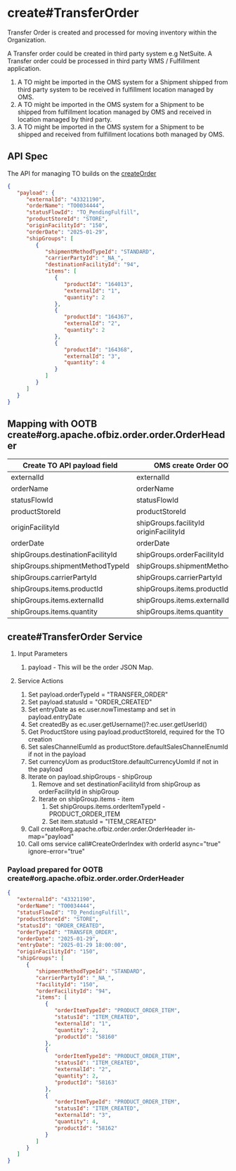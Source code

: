 # create#TransferOrder

Transfer Order is created and processed for moving inventory within the Organization. 

A Transfer order could be created in third party system e.g NetSuite. 
A Transfer order could be processed in third party WMS / Fulfillment application. 

1. A TO might be imported in the OMS system for a Shipment shipped from third party system to be received in fulfillment location managed by OMS.
2. A TO might be imported in the OMS system for a Shipment to be shipped from fulfillment location managed by OMS and received in location managed by third party.
3. A TO might be imported in the OMS system for a Shipment to be shipped and received from fulfillment locations both managed by OMS.

## API Spec

The API for managing TO builds on the [createOrder](../oms/createOrder.md)

```json
{
   "payload": {
      "externalId": "43321190",
      "orderName": "TO0034444",
      "statusFlowId": "TO_PendingFulfill",
      "productStoreId": "STORE",
      "originFacilityId": "150",
      "orderDate": "2025-01-29",
      "shipGroups": [
         {
            "shipmentMethodTypeId": "STANDARD",
            "carrierPartyId": "_NA_",
            "destinationFacilityId": "94",
            "items": [
               {
                  "productId": "164013",
                  "externalId": "1",
                  "quantity": 2
               },
               {
                  "productId": "164367",
                  "externalId": "2",
                  "quantity": 2
               },
               {
                  "productId": "164368",
                  "externalId": "3",
                  "quantity": 4
               }
            ]
         }
      ]
   }
}
```

## Mapping with OOTB create#org.apache.ofbiz.order.order.OrderHeader

| Create TO API payload field              | OMS create Order OOTB                        | 
|------------------------------------------|----------------------------------------------|
| externalId                               | externalId                                   |
| orderName                                | orderName                                    |
| statusFlowId                             | statusFlowId                                 |
| productStoreId                           | productStoreId                               |
| originFacilityId                         | shipGroups.facilityId <br/> originFacilityId |
| orderDate                                | orderDate                                    |
| shipGroups.destinationFacilityId         | shipGroups.orderFacilityId                   |
| shipGroups.shipmentMethodTypeId          | shipGroups.shipmentMethodTypeId              |
| shipGroups.carrierPartyId                | shipGroups.carrierPartyId                    |
| shipGroups.items.productId               | shipGroups.items.productId                   |
| shipGroups.items.externalId              | shipGroups.items.externalId                  |
| shipGroups.items.quantity                | shipGroups.items.quantity                    |

## create#TransferOrder Service

1. Input Parameters
   1. payload  - This will be the order JSON Map.

2. Service Actions
   1. Set payload.orderTypeId = "TRANSFER_ORDER"
   2. Set payload.statusId = "ORDER_CREATED"
   3. Set entryDate as ec.user.nowTimestamp and set in payload.entryDate
   4. Set createdBy as ec.user.getUsername()?:ec.user.getUserId()
   5. Get ProductStore using payload.productStoreId, required for the TO creation
   6. Set salesChannelEumId as productStore.defaultSalesChannelEnumId if not in the payload
   7. Set currencyUom as productStore.defaultCurrencyUomId if not in the payload
   8. Iterate on payload.shipGroups - shipGroup
      1. Remove and set destinationFacilityId from shipGroup as orderFacilityId in shipGroup
      2. Iterate on shipGroup.items - item
         1. Set shipGroups.items.orderItemTypeId - PRODUCT_ORDER_ITEM
         2. Set item.statusId = "ITEM_CREATED"
   9. Call create#org.apache.ofbiz.order.order.OrderHeader in-map="payload" 
   10. Call oms service call#CreateOrderIndex with orderId async="true" ignore-error="true"

### Payload prepared for OOTB create#org.apache.ofbiz.order.order.OrderHeader

```json
{
   "externalId": "43321190",
   "orderName": "TO0034444",
   "statusFlowId": "TO_PendingFulfill",
   "productStoreId": "STORE",
   "statusId": "ORDER_CREATED",
   "orderTypeId": "TRANSFER_ORDER",
   "orderDate": "2025-01-29",
   "entryDate": "2025-01-29 18:00:00",
   "originFacilityId": "150",
   "shipGroups": [
      {
         "shipmentMethodTypeId": "STANDARD",
         "carrierPartyId": "_NA_",
         "facilityId": "150",
         "orderFacilityId": "94",
         "items": [
            {
               "orderItemTypeId": "PRODUCT_ORDER_ITEM",
               "statusId": "ITEM_CREATED",
               "externalId": "1",
               "quantity": 2,
               "productId": "58160"
            },
            {
               "orderItemTypeId": "PRODUCT_ORDER_ITEM",
               "statusId": "ITEM_CREATED",
               "externalId": "2",
               "quantity": 2,
               "productId": "58163"
            },
            {
               "orderItemTypeId": "PRODUCT_ORDER_ITEM",
               "statusId": "ITEM_CREATED",
               "externalId": "3",
               "quantity": 4,
               "productId": "58162"
            }
         ]
      }
   ]
}
```